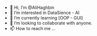 - 👋 Hi, I’m @AliHaghbin
- 👀 I’m interested in DataSience - AI
- 🌱 I’m currently learning [OOP - GUI]
- 💞️ I’m looking to collaborate with anyone.
- 📫 How to reach me ...

<!---
AliHaghbin/AliHaghbin is a ✨ special ✨ repository because its `README.md` (this file) appears on your GitHub profile.
You can click the Preview link to take a look at your changes.
--->
